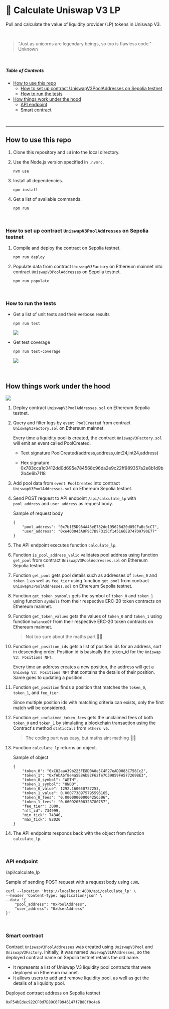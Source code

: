 <h1>🦄 Calculate Uniswap V3 LP</h1>

<p>Pull and calculate the value of liquidity provider (LP) tokens in Uniswap V3.</p>

<br />

> "Just as unicorns are legendary beings, so too is flawless code." - Unknown

<br />

##### Table of Contents  
- [How to use this repo](#how-to-use-this-repo)  
    - [How to set up contract UniswapV3PoolAddresses on Sepolia testnet](#how-to-set-up-contract-uniswapv3pooladdresses-on-sepolia-testnet)
    - [How to run the tests](#how-to-run-the-tests)
- [How things work under the hood](#how-things-work-under-the-hood)
    - [API endpoint](#api-endpoint)
    - [Smart contract](#smart-contract)

<br />

---

<a name="#how-to-use-this-repo"/>

## How to use this repo

1. Clone this repository and `cd` into the local directory.

2. Use the Node.js version specified in `.nvmrc`.

    ```
    nvm use
    ```

2. Install all dependencies.

    ```
    npm install
    ```

3. Get a list of available commands.

    ```
    npm run
    ```

<br />

<a name="#how-to-set-up-contract-uniswapv3pooladdresses-on-sepolia-testnet"/>

### How to set up contract `UniswapV3PoolAddresses` on Sepolia testnet

1. Compile and deploy the contract on Sepolia testnet.

    ```
    npm run deploy
    ```

2. Populate data from contract `UniswapV3Factory` on Ethereum mainnet into contract `UniswapV3PoolAddresses` on Sepolia testnet.

    ```
    npm run populate
    ```

<br />

<a name="#how-to-run-the-tests"/>

### How to run the tests

- Get a list of unit tests and their verbose results

    ```
    npm run test
    ```

    <img src="/screenshots/test.png"/>

    <br />

- Get test coverage

    ```
    npm run test-coverage
    ```

   <img src="/screenshots/test-coverage.png"/>

<br />

<a name="#how-things-work-under-the-hood"/>

## How things work under the hood

<img src="/diagrams/how-things-work-under-the-hood.png"/>

1. Deploy contract `UniswapV3PoolAddresses.sol` on Ethereum Sepolia testnet.

2. Query and filter logs by `event PoolCreated` from contract `UniswapV3Factory.sol` on Ethereum mainnet.

    Every time a liquidity pool is created, the contract `UniswapV3Factory.sol` will emit an event called PoolCreated.

    - Text signature
        PoolCreated(address,address,uint24,int24,address)

    - Hex signature
        0x783cca1c0412dd0d695e784568c96da2e9c22ff989357a2e8b1d9b2b4e6b7118

3. Add pool data from `event PoolCreated` into contract `UniswapV3PoolAddresses.sol` on Ethereum Sepolia testnet.

4. Send POST request to API endpoint `/api/calculate_lp` with `pool_address` and `user_address` as request body.

    Sample of request body
    ```
    {
        "pool_address": "0x7b1E5D984A43eE732de195628d20d05CFaBc3cC7",
        "user_address": "0xe403043A0F9C7B9F315Cf145166EB747D9790E77"
    }
    ```

5. The API endpoint executes function `calculate_lp`.

6. Function `is_pool_address_valid` validates pool address using function `get_pool` from contract `UniswapV3PoolAddresses.sol` on Ethereum Sepolia testnet.

7. Function `get_pool` gets pool details such as addresses of `token_0` and `token_1` as well as `fee_tier` using function `get_pool` from contract `UniswapV3PoolAddresses.sol` on Ethereum Sepolia testnet.

8. Function `get_token_symbols` gets the symbol of `token_0` and `token_1` using function `symbols` from their respective ERC-20 token contracts on Ethereum mainnet.

9. Function `get_token_values` gets the values of `token_0` and `token_1` using function `balanceOf` from their respective ERC-20 token contracts on Ethereum mainnet.

    > Not too sure about the maths part 😮‍💨

10. Function `get_position_ids` gets a list of position ids for an address, sort in descending order. Position id is basically the token_id for the `Uniswap V3: Positions NFT`.

    Every time an address creates a new position, the address will get a `Uniswap V3: Positions NFT` that contains the details of their position. Same goes to updating a position.

11. Function `get_position` finds a position that matches the `token_0`, `token_1`, and `fee_tier`.

    Since multiple position ids with matching criteria can exists, only the first match will be considered.

12. Function `get_unclaimed_token_fees` gets the unclaimed fees of both `token_0` and `token_1` by simulating a blockchain transaction using the Contract's method `staticCall` from `ethers v6`.

    > The coding part was easy, but maths aint mathing 😶‍🌫️

13. Function `calculate_lp` returns an object.

    Sample of object

    ```
    {
        "token_0": "0xC02aaA39b223FE8D0A0e5C4F27eAD9083C756Cc2",
        "token_1": "0xfAbA6f8e4a5E8Ab82F62fe7C39859FA577269BE3",
        "token_0_symbol": "WETH",
        "token_1_symbol": "ONDO",
        "token_0_value": 1292.160650727253,
        "token_1_value": 0.0007738975795596165,
        "token_0_fees": "0.000000000004256506",
        "token_1_fees": "0.660920508328780757",
        "fee_tier": 3000,
        "nft_id": 734999,
        "min_tick": 74340,
        "max_tick": 82020
    }
    ```
14. The API endpoints responds back with the object from function `calculate_lp`.

<br />

<a name="#api-endpoint"/>

### API endpoint

/api/calculate_lp

Sample of sending POST request with a request body using `cURL`

```
curl --location 'http://localhost:4000/api/calculate_lp' \
--header 'Content-Type: application/json' \
--data '{
    "pool_address": "0xPoolAddress",
    "user_address": "0xUserAddress"
}'
```

<br />

<a name="#smart-contract"/>

### Smart contract

Contract `UniswapV3PoolAddresses` was created using `UniswapV3Pool` and `UniswapV3Factory`. Initially, it was named `UniswapV3LPAddresses`, so the deployed contract name on Sepolia testnet retains the old name. 

- It represents a list of Uniswap V3 liquidity pool contracts that were deployed on Ethereum mainnet.
- It allows users to add and remove liquidity pool, as well as get the details of a liquidity pool.

Deployed contract address on Sepolia testnet
```
0xF54bEdec922CF0d7E89C6F9946147f7B8Cf0c4e6
```
